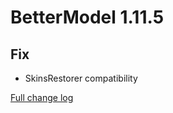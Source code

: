 # BetterModel 1.11.5

## Fix
- SkinsRestorer compatibility

[Full change log](https://github.com/toxicity188/BetterModel/compare/1.11.4...1.11.5)